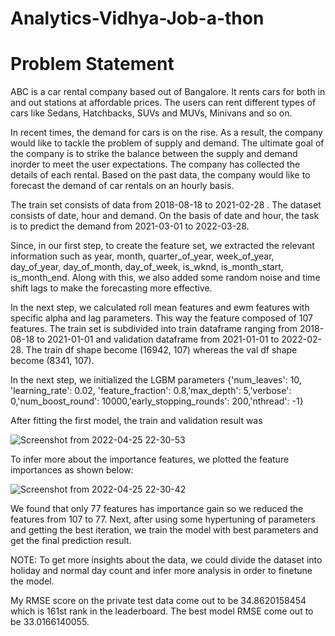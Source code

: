 # Analytics-Vidhya-Job-a-thon

# Problem Statement

ABC is a car rental company based out of Bangalore. It rents cars for both in and out stations at affordable prices. The users can rent different types of cars like Sedans, Hatchbacks, SUVs and MUVs, Minivans and so on.

In recent times, the demand for cars is on the rise. As a result, the company would like to tackle the problem of supply and demand. The ultimate goal of the company is to strike the balance between the supply and demand inorder to meet the user expectations. The company has collected the details of each rental. Based on the past data, the company would like to forecast the demand of car rentals on an hourly basis.

The train set consists of data from 2018-08-18 to 2021-02-28 	. The dataset consists of date, hour and demand. On the basis of date and hour, the task is to predict the demand from 2021-03-01 to 2022-03-28.

Since, in our first step, to create the feature set, we extracted the relevant information such as year, month, quarter_of_year, week_of_year, day_of_year, day_of_month,  day_of_week, is_wknd, is_month_start, is_month_end. Along with this, we also added some random noise and time shift lags to make the forecasting more effective.

In the next step, we calculated roll mean features and ewm features with specific alpha and lag parameters. This way the feature composed of 107 features. The train set is subdivided into train dataframe ranging from 2018-08-18 to 2021-01-01 and validation dataframe from 2021-01-01 to 2022-02-28. The train df shape become (16942, 107) whereas the val df shape become (8341, 107).

In the next step, we initialized the LGBM parameters {'num_leaves': 10, 'learning_rate': 0.02, 'feature_fraction': 0.8,'max_depth': 5,'verbose': 0,'num_boost_round': 10000,'early_stopping_rounds': 200,'nthread': -1}

After fitting the first model, the train and validation result was 

![Screenshot from 2022-04-25 22-30-53](https://user-images.githubusercontent.com/59523992/165137943-761a9fce-6153-4184-8c49-b7377aaaa04c.png)


To infer more about the importance features, we plotted the feature importances as shown below:

![Screenshot from 2022-04-25 22-30-42](https://user-images.githubusercontent.com/59523992/165137953-93a2ce9e-8fe8-4239-a2c5-cd226e12f120.png)

We found that only 77 features has importance gain so we reduced the features from 107 to 77. Next, after using some hypertuning of parameters and getting the best iteration, we train the model with best parameters and get the final prediction result.

NOTE: To get more insights about the data, we could divide the dataset into holiday and normal day count and infer more analysis in order to finetune the model.

My RMSE score on the private test data come out to be 34.8620158454 which is 161st rank in the leaderboard. The best model RMSE come out to be 33.0166140055.
